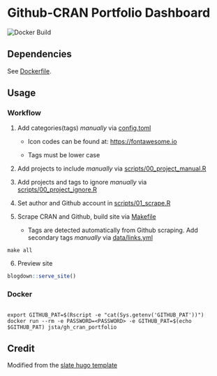 # Github-CRAN Portfolio Dashboard

![[Docker Build](https://img.shields.io/badge/Docker%20Image-jsta/gh_cran_portfolio-green.svg)](https://cloud.docker.com/repository/docker/jsta/gh_cran_portfolio)


## Dependencies

See [Dockerfile](Dockerfile).

## Usage

### Workflow

1. Add categories(tags) _manually_ via [config.toml](config.toml)

    * Icon codes can be found at: https://fontawesome.io
  
    * Tags must be lower case
  
2. Add projects to include _manually_ via [scripts/00_project_manual.R](scripts/00_project_manual.R)

3. Add projects and tags to ignore _manually_ via [scripts/00_project_ignore.R](scripts/00_project_ignore.R)

4. Set author and Github account in [scripts/01_scrape.R](scripts/01_scrape.R)

5. Scrape CRAN and Github, build site via [Makefile](Makefile)

    * Tags are detected automatically from Github scraping. Add secondary tags _manually_ via [data/links.yml](data/links.yml)

```
make all
```

6. Preview site 

```r
blogdown::serve_site()
```

### Docker

```shell

export GITHUB_PAT=$(Rscript -e "cat(Sys.getenv('GITHUB_PAT'))")
docker run --rm -e PASSWORD=<PASSWORD> -e GITHUB_PAT=$(echo $GITHUB_PAT) jsta/gh_cran_portfolio

```

## Credit

Modified from the [slate hugo template](https://github.com/gesquive/slate)

